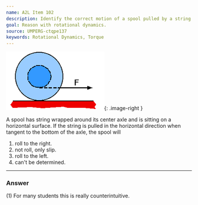 ```yaml
---
name: A2L Item 102
description: Identify the correct motion of a spool pulled by a string passing along the bottom of the central axle.
goal: Reason with rotational dynamics.
source: UMPERG-ctqpe137
keywords: Rotational Dynamics, Torque
---
```


![Item102_fig1.gif](../images/Item102_fig1.gif){: .image-right } 

A spool has string wrapped around its center axle and is sitting on a
horizontal surface.  If the string is pulled in the horizontal direction
when tangent to the bottom of the axle, the spool will

1. roll to the right.
2. not roll, only slip.
3. roll to the left.
4. can't be determined.

<hr/>

### Answer

(1) For many students this is really counterintuitive.
